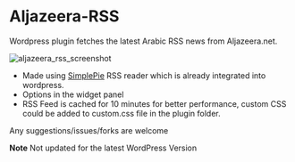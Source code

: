 Aljazeera-RSS
=============

Wordpress plugin fetches the latest Arabic RSS news from Aljazeera.net.

![aljazeera_rss_screenshot](https://github.com/user-attachments/assets/07362b46-1191-4d95-b658-9c2d9456d3ef)


- Made using <a href="http://simplepie.org/">SimplePie</a> RSS reader which is already integrated into wordpress.<br>
- Options in the widget panel
- RSS Feed is cached for 10 minutes for better performance, custom CSS could be added to custom.css file in the plugin folder.<br>

Any suggestions/issues/forks are welcome

**Note** Not updated for the latest WordPress Version
